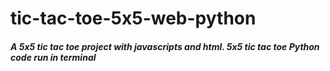 # tic-tac-toe-5x5-web-python
##### _A 5x5 tic tac toe project with javascripts and html. 5x5 tic tac toe Python code  run in terminal_
